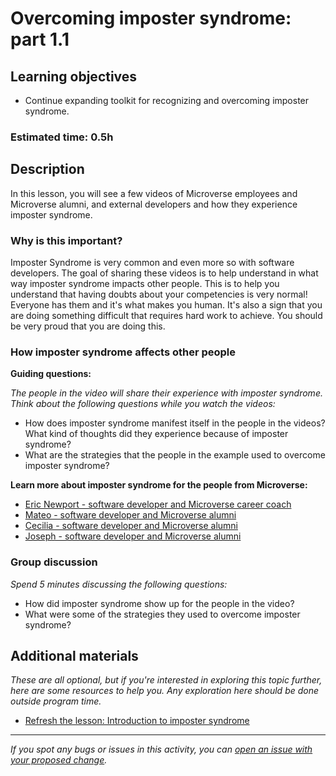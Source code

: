 # Overcoming imposter syndrome: part 1.1

## Learning objectives

- Continue expanding toolkit for recognizing and overcoming imposter syndrome.

### Estimated time: 0.5h

## Description

In this lesson, you will see a few videos of Microverse employees and Microverse alumni, and external developers and how they experience imposter syndrome.

### Why is this important?

Imposter Syndrome is very common and even more so with software developers. The goal of sharing these videos is to help understand in what way imposter syndrome impacts other people. This is to help you understand that having doubts about your competencies is very normal! Everyone has them and it's what makes you human. It's also a sign that you are doing something difficult that requires hard work to achieve. You should be very proud that you are doing this.

### How imposter syndrome affects other people

**Guiding questions:**

*The people in the video will share their experience with imposter syndrome. Think about the following questions while you watch the videos:*

- How does imposter syndrome manifest itself in the people in the videos? What kind of thoughts did they experience because of imposter syndrome?
- What are the strategies that the people in the example used to overcome imposter syndrome?

**Learn more about imposter syndrome for the people from Microverse:**

- [Eric Newport - software developer and Microverse career coach](https://www.loom.com/share/2277336b4f1d44a3a24cfd504ec05511)
- [Mateo - software developer and Microverse alumni](https://drive.google.com/file/d/1_ABVLsynD3lMDK7knkJ5NmMGEjGD8Jzr/view)
- [Cecilia - software developer and Microverse alumni](https://drive.google.com/file/d/1_QsLM1ABGG99WFQwCBnwCFXXo-1SaJYX/view)
- [Joseph - software developer and Microverse alumni](https://drive.google.com/file/d/1JjjMkTPYvlYnbcwy0dP16f5hZP346K2g/view)

### Group discussion

*Spend 5 minutes discussing the following questions:*

- How did imposter syndrome show up for the people in the video?
- What were some of the strategies they used to overcome imposter syndrome?

## Additional materials

*These are all optional, but if you're interested in exploring this topic further, here are some resources to help you. Any exploration here should be done outside program time.*

- [Refresh the lesson: Introduction to imposter syndrome](https://github.com/microverseinc/curriculum-professional-skills/blob/main/imposter-syndrome/introduction-to-imposter-syndrome.md)


------

_If you spot any bugs or issues in this activity, you can [open an issue with your proposed change](https://github.com/microverseinc/curriculum-transversal-skills/blob/main/git-github/articles/open_issue.md)._
